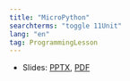 ```yaml
---
title: "MicroPython"
searchterms: "toggle 11Unit"
lang: "en"
tag: ProgrammingLesson
---
```

 <ul>
 <li class="ng-binding">Slides:
 <a href="ProgrammingLessons/MicroPythonIntro.pptx">PPTX</a>,
 <a href="ProgrammingLessons/MicroPythonIntro.pdf">PDF</a>
 </li>
 </ul>
